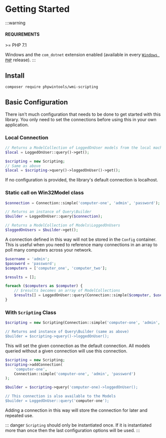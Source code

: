 # Getting Started

:::warning
#### REQUIREMENTS
\>= PHP 7.1

Windows and the `com_dotnet` extension enabled (available in every [`Windows PHP`](https://windows.php.net/download/) release).
:::

## Install
``` sh
composer require phpwintools/wmi-scripting
```

## Basic Configuration

There isn't much configuration that needs to be done to get started with this library. You only need to set the
connections before using this in your own application.

### Local Connection
``` php
// Returns a ModelCollection of LoggedOnUser models from the local machine
$local = LoggedOnUser::query()->get();

$scripting = new Scripting;
// Same as above
$local = $scripting->query()->loggedOnUser()->get();
```

If no configuration is provided, the library's default connection is localhost.

### Static call on Win32Model class
``` php
$connection = Connection::simple('computer-one', 'admin', 'password');

// Returns an instance of Query\Builder
$builder = LoggedOnUser::query($connection);

// Returns a ModelCollection of Models\LoggedOnUsers
$loggedOnUsers = $builder->get();
```

A connection defined in this way will not be stored in the `Config` container. This is useful when you need to reference
many connections in an array to poll many computers across your network.

``` php
$username = 'admin';
$password = 'password';
$computers = ['computer_one', 'computer_two'];

$results = [];

foreach ($computers as $computer) {
    // $results becomes an array of ModelCollections
    $results[] = LoggedOnUser::query(Connection::simple($computer, $user $password));
}
```

### With `Scripting` Class
``` php
$scripting = new Scripting(Connection::simple('computer-one', 'admin', 'password));

// Returns and instance of Query\Builder (same as above)
$builder = $scripting->query()->loggedOnUser();
```

This will set the given connection as the default connection. All models queried without a given connection will use
this connection.

``` php
$scripting = new Scripting;
$scripting->addConnection(
    'computer-one',
    Connection::simple('computer-one', 'admin', 'password')
);

$builder = $scripting->query('computer-one)->loggedOnUser();

// This connection is also available to the Models
$builder = LoggedOnUser::query('computer-one');
```

Adding a connection in this way will store the connection for later and repeated use.

::: danger
`Scripting` should only be instantiated once. If it is instantiated more than once then the last configuration options
will be used.
:::